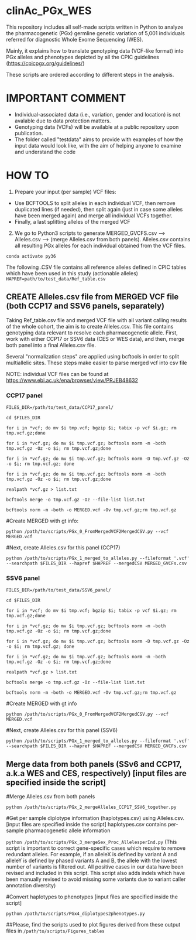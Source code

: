 # clinAc_PGx_WES

This repository includes all self-made scripts written in Python to analyze the pharmacogenetic (PGx) germline genetic variation of 5,001 individuals referred for diagnostic Whole Exome Sequencing (WES).

Mainly, it explains how to translate genotyping data (VCF-like format) into PGx alleles and phenotypes depicted by all the CPIC guidelines (https://cpicpgx.org/guidelines/)

These scripts are ordered according to different steps in the analysis.

#   IMPORTANT COMMENT  
- Individual-associated data (i.e., variation, gender and location) is not avalable due to data protection matters.
- Genotyping data (VCFs) will be available at a public repository upon publication.
- The folder called "testdata" aims to provide with examples of how the input data would look like, with the aim of helping anyone to examine and understand the code

# HOW TO

1) Prepare your input (per sample) VCF files:

- Use BCFTOOLS to split alleles in each individual VCF, then remove duplicated lines (if needed), then split again (just in case some alleles have been merged again) and merge all individual VCFs together.
- Finally, a last splitting alleles of the merged VCF

 
2) We go to Python3 scripts to generate MERGED_GVCFS.csv --> Alleles.csv --> (merge Alleles.csv from both panels). Alleles.csv contains all resulting PGx alleles for each individual obtained from the VCF files.

`conda activate py36`

The following .CSV file contains all reference alleles defined in CPIC tables which have been used in this study (actionable alleles)
`HAPREF=path/to/test_data/Ref_table.csv`



## CREATE Alleles.csv file from MERGED VCF file (both CCP17 and SSV6 panels, separately)
Taking Ref_table.csv file and merged VCF file with all variant calling results of the whole cohort, the aim is to create Alleles.csv. This file contains genotyping data relevant to resolve each pharmacogenetic allele. First, work with either CCP17 or SSV6 data (CES or WES data), and then, merge both panel into a final Alleles.csv file.

Several "normalization steps" are applied using bcftools in order to split multiallelic sites. These steps make easier to parse merged vcf into csv file

NOTE: individual VCF files can be found at https://www.ebi.ac.uk/ena/browser/view/PRJEB48632 

### CCP17 panel

`FILES_DIR=/path/to/test_data/CCP17_panel/`

`cd $FILES_DIR`

`for i in *vcf; do mv $i tmp.vcf; bgzip $i; tabix -p vcf $i.gz; rm tmp.vcf.gz;done`

`for i in *vcf.gz; do mv $i tmp.vcf.gz; bcftools norm -m -both tmp.vcf.gz -Oz -o $i; rm tmp.vcf.gz;done`

`for i in *vcf.gz; do mv $i tmp.vcf.gz; bcftools norm -D tmp.vcf.gz -Oz -o $i; rm tmp.vcf.gz; done`

`for i in *vcf.gz; do mv $i tmp.vcf.gz; bcftools norm -m -both tmp.vcf.gz -Oz -o $i; rm tmp.vcf.gz;done`


`realpath *vcf.gz > list.txt`

`bcftools merge -o tmp.vcf.gz -Oz --file-list list.txt`

`bcftools norm -m -both -o MERGED.vcf -Ov tmp.vcf.gz;rm tmp.vcf.gz`

#Create MERGED with gt info:

`python /path/to/scripts/PGx_0_FromMergedVCF2MergedCSV.py --vcf MERGED.vcf`

#Next, create Alleles.csv for this panel (CCP17)

`python /path/to/scripts/PGx_1_merged_to_alleles.py --fileformat '.vcf' --searchpath $FILES_DIR --hapref $HAPREF --mergedCSV MERGED_GVCFs.csv`

### SSV6 panel

`FILES_DIR=/path/to/test_data/SSV6_panel/`

`cd $FILES_DIR`

`for i in *vcf; do mv $i tmp.vcf; bgzip $i; tabix -p vcf $i.gz; rm tmp.vcf.gz;done`

`for i in *vcf.gz; do mv $i tmp.vcf.gz; bcftools norm -m -both tmp.vcf.gz -Oz -o $i; rm tmp.vcf.gz;done`

`for i in *vcf.gz; do mv $i tmp.vcf.gz; bcftools norm -D tmp.vcf.gz -Oz -o $i; rm tmp.vcf.gz; done`

`for i in *vcf.gz; do mv $i tmp.vcf.gz; bcftools norm -m -both tmp.vcf.gz -Oz -o $i; rm tmp.vcf.gz;done`

`realpath *vcf.gz > list.txt`

`bcftools merge -o tmp.vcf.gz -Oz --file-list list.txt`

`bcftools norm -m -both -o MERGED.vcf -Ov tmp.vcf.gz;rm tmp.vcf.gz`

#Create MERGED with gt info

`python /path/to/scripts/PGx_0_FromMergedVCF2MergedCSV.py --vcf MERGED.vcf`

#Next, create Alleles.csv for this panel (SSV6)

`python /path/to/scripts/PGx_1_merged_to_alleles.py --fileformat '.vcf' --searchpath $FILES_DIR --hapref $HAPREF --mergedCSV MERGED_GVCFs.csv`


## Merge data from both panels (SSv6 and CCP17, a.k.a WES and CES, respectively) [input files are specified inside the script]

#Merge Alleles.csv from both panels

`python /path/to/scripts/PGx_2_mergeAlleles_CCP17_SSV6_together.py`

#Get per sample diplotype information (haplotypes.csv) using Alleles.csv. [input files are specified inside the script]
haplotypes.csv contains per-sample pharmacogenetic allele information

`python /path/to/scripts/PGx_3_mergeSex_Proc_AllelesperInd.py`
(This script is important to correct gene-specific cases which require to remove redundant alleles. For example, if an alleleX is defined by variant A and alleleY is defined by phased variants A and B, the allele with the lowest number of variants is filtered out. All positive cases in our data have been revised and included in this script. This script also adds indels which have been manually revised to avoid missing some variants due to variant caller annotation diversity)


#Convert haplotypes to phenotypes [input files are specified inside the script]

`python /path/to/scripts/PGx4_diplotypes2phenotypes.py`


##Please, find the scripts used to plot figures derived from these output files in `/path/to/scripts/Figures_tables`

